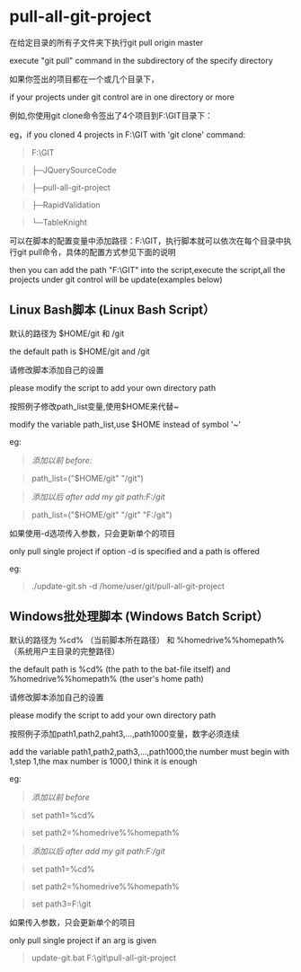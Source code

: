 pull-all-git-project
====================

在给定目录的所有子文件夹下执行git pull origin master

execute "git pull" command in the subdirectory of the specify directory

如果你签出的项目都在一个或几个目录下，

if your projects under git control are in one directory or more

例如,你使用git clone命令签出了4个项目到F:\GIT目录下：

eg，if you cloned 4 projects in F:\GIT with 'git clone' command:

>F:\GIT

>├─JQuerySourceCode

>├─pull-all-git-project

>├─RapidValidation

>└─TableKnight

可以在脚本的配置变量中添加路径：F:\GIT，执行脚本就可以依次在每个目录中执行git pull命令，具体的配置方式参见下面的说明

then you can add the path "F:\GIT" into the script,execute the script,all the projects under git control will be update(examples below)

Linux Bash脚本 (Linux Bash Script）
--------------------

默认的路径为 $HOME/git 和 /git

the default path is $HOME/git and /git

请修改脚本添加自己的设置

please modify the script to add your own directory path

按照例子修改path\_list变量,使用$HOME来代替~

modify the variable path\_list,use $HOME instead of symbol '~'

eg:

>*添加以前 before:*

>path\_list=("$HOME/git" "/git")

>*添加以后 after add my git path:F:/git*

>path\_list=("$HOME/git" "/git" "F:/git")

如果使用-d选项传入参数，只会更新单个的项目

only pull single project if option -d is specified and a path is offered

eg:

>./update-git.sh -d /home/user/git/pull-all-git-project

Windows批处理脚本 (Windows Batch Script）
--------------------

默认的路径为 %cd% （当前脚本所在路径） 和 %homedrive%%homepath% （系统用户主目录的完整路径）

the default path is %cd% (the path to the bat-file itself) and %homedrive%%homepath% (the user's home path)

请修改脚本添加自己的设置

please modify the script to add your own directory path

按照例子添加path1,path2,paht3,...,path1000变量，数字必须连续

add the variable path1,path2,path3,...,path1000,the number must begin with 1,step 1,the max number is 1000,I think it is enough

eg:

>*添加以前 before*

>set path1=%cd%

>set path2=%homedrive%%homepath%

>*添加以后 after add my git path:F:/git*

>set path1=%cd%

>set path2=%homedrive%%homepath%

>set path3=F:\git 

如果传入参数，只会更新单个的项目

only pull single project if an arg is given

>update-git.bat F:\git\pull-all-git-project

